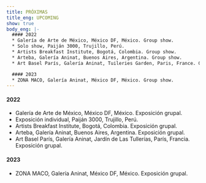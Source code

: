 ```yaml
---
title: PRÓXIMAS
title_eng: UPCOMING
show: true
body_eng: |-
  #### 2022
  * Galería de Arte de México, México DF, México. Group show.
  * Solo show, Paiján 3000, Trujillo, Perú.
  * Artists Breakfast Institute, Bogotá, Colombia. Group show.
  * Arteba, Galería Aninat, Buenos Aires, Argentina. Group show.
  * Art Basel París, Galería Aninat, Tuileries Garden, Paris, France. Group show

  #### 2023
  * ZONA MACO, Galería Aninat, México DF, México. Group show.
---
```

#### 2022
* Galería de Arte de México, México DF, México. Exposición grupal.
* Exposición individual, Paiján 3000, Trujillo, Perú.
* Artists Breakfast Institute, Bogotá, Colombia. Exposición grupal.
* Arteba, Galería Aninat, Buenos Aires, Argentina. Exposición grupal.
* Art Basel París, Galería Aninat, Jardín de Las Tullerías, París, Francia. Exposición grupal.


#### 2023
* ZONA MACO, Galería Aninat, México DF, México. Exposición grupal.